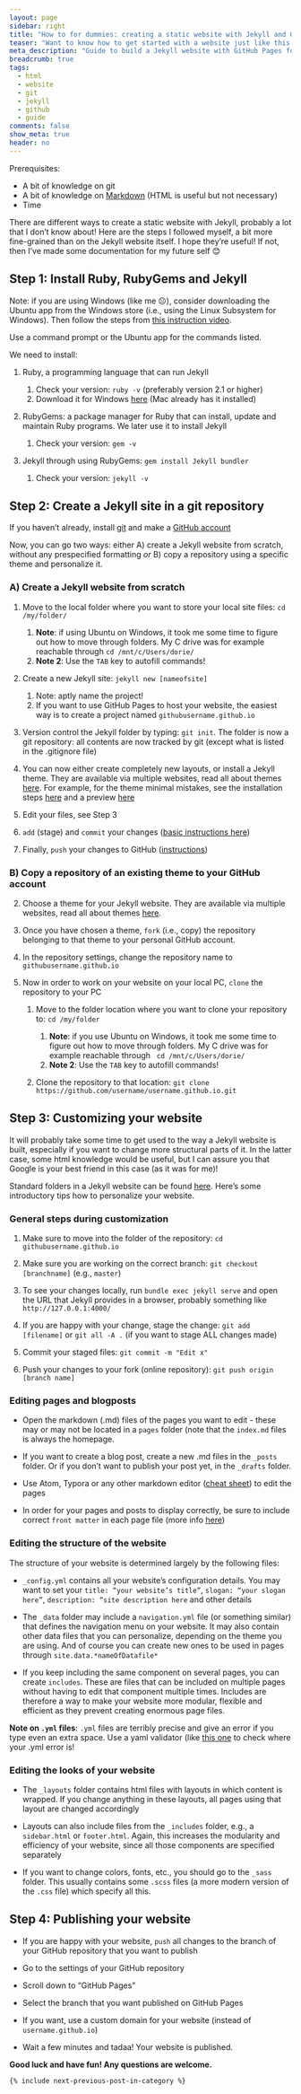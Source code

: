 ```yaml
---
layout: page
sidebar: right
title: "How to for dummies: creating a static website with Jekyll and GitHub Pages"
teaser: "Want to know how to get started with a website just like this one? Follow the steps described here!"
meta_description: "Guide to build a Jekyll website with GitHub Pages for total beginners."
breadcrumb: true
tags:
  - html
  - website
  - git
  - jekyll
  - github
  - guide
comments: false
show_meta: true
header: no
---
```



Prerequisites:

- A bit of knowledge on git
- A bit of knowledge on [Markdown](https://www.markdownguide.org/getting-started/) (HTML is useful but not necessary)
- Time

There are different ways to create a static website with Jekyll, probably a lot that I don’t know about! Here are the steps I followed myself, a bit more fine-grained than on the Jekyll website itself. I hope they’re useful! If not, then I’ve made some documentation for my future self 😊 

## Step 1: Install Ruby, RubyGems and Jekyll

Note: if you are using Windows (like me ☹), consider downloading the Ubuntu app from the Windows store (i.e., using the Linux Subsystem for Windows). Then follow the steps from [this instruction video](https://www.youtube.com/watch?v=LfP7Y9Ja6Qc&list=PLLAZ4kZ9dFpOPV5C5Ay0pHaa0RJFhcmcB&index=3). 

 

Use a command prompt or the Ubuntu app for the commands listed.



We need to install:

1. Ruby, a programming language that can run Jekyll
   1. Check your version: `ruby -v` (preferably version 2.1 or higher)
   2. Download it for Windows [here](https://rubyinstaller.org/downloads/) (Mac already has it installed)

2. RubyGems: a package manager for Ruby that can install, update and maintain Ruby programs. We later use it to install Jekyll
   1. Check your version: `gem -v`

3. Jekyll through using RubyGems: `gem install Jekyll bundler`
   1. Check your version: `jekyll -v`

 

## Step 2: Create a Jekyll site in a git repository

If you haven’t already, install [git](https://git-scm.com/book/en/v2/Getting-Started-Installing-Git) and make a [GitHub account](https://github.com/join)

 

Now, you can go two ways: either A) create a Jekyll website from scratch, without any prespecified formatting *or* B) copy a repository using a specific theme and personalize it.

### A) Create a Jekyll website from scratch

1. Move to the local folder where you want to store your local site files: `cd /my/folder/`
   1. **Note**: if using Ubuntu on Windows, it took me some time to figure out how to move through folders. My C drive was for example reachable through `cd /mnt/c/Users/dorie/`
   2. **Note 2**: Use the `TAB` key to autofill commands!

2. Create a new Jekyll site: `jekyll new [nameofsite]`
   1. Note: aptly name the project!
   2. If you want to use GitHub Pages to host your website, the easiest way is to create a project named `githubusername.github.io`

3. Version control the Jekyll folder by typing: `git init`. The folder is now a git repository: all contents are now tracked by git (except what is listed in the .gitignore file)

4. You can now either create completely new layouts, or install a Jekyll theme. They are available via multiple websites, read all about themes [here](https://jekyllrb.com/docs/themes/). For example, for the theme minimal mistakes, see the installation steps [here](https://github.com/mmistakes/minimal-mistakes#installation) and a preview [here](https://mmistakes.github.io/minimal-mistakes/)

5. Edit your files, see Step 3

6. `add` (stage) and `commit` your changes ([basic instructions here](https://rubygarage.org/blog/most-basic-git-commands-with-examples)) 

7. Finally, `push` your changes to GitHub ([instructions](https://docs.github.com/en/github/importing-your-projects-to-github/adding-an-existing-project-to-github-using-the-command-line))



### B) Copy a repository of an existing theme to your GitHub account

2. Choose a theme for your Jekyll website. They are available via multiple websites, read all about themes [here](https://jekyllrb.com/docs/themes/).

3. Once you have chosen a theme, `fork` (i.e., copy) the repository belonging to that theme to your personal GitHub account. 

4. In the repository settings, change the repository name to `githubusername.github.io`

5. Now in order to work on your website on your local PC, `clone` the repository to your PC

   1. Move to the folder location where you want to clone your repository to: `cd /my/folder`
      1. **Note**: if you use Ubuntu on Windows, it took me some time to figure out how to move through folders. My C drive was for example reachable through ` cd /mnt/c/Users/dorie/`
      2. **Note 2**: Use the `TAB` key to autofill commands!

   2. Clone the repository to that location: `git clone https://github.com/username/username.github.io.git`



## Step 3: Customizing your website

It will probably take some time to get used to the way a Jekyll website is built, especially if you want to change more structural parts of it. In the latter case, some html knowledge would be useful, but I can assure you that Google is your best friend in this case (as it was for me)!

 

Standard folders in a Jekyll website can be found [here](https://jekyllrb.com/docs/structure/). Here’s some introductory tips how to personalize your website. 



### General steps during customization

1. Make sure to move into the folder of the repository: `cd githubusername.github.io`

2. Make sure you are working on the correct branch: `git checkout [branchname]` (e.g., `master`)

3. To see your changes locally, run `bundle exec jekyll serve` and open the URL that Jekyll provides in a browser, probably something like `http://127.0.0.1:4000/`

4. If you are happy with your change, stage the change: `git add [filename]` or `git all -A .` (if you want to stage ALL changes made)

5. Commit your staged files: `git commit -m "Edit x"`

6. Push your changes to your fork (online repository): `git push origin [branch name]`

 

### Editing pages and blogposts

- Open the markdown (.md) files of the pages you want to edit - these may or may not be located in a `pages` folder (note that the `index.md` files is always the homepage. 

- If you want to create a blog post, create a new .md files in the `_posts` folder. Or if you don’t want to publish your post yet, in the `_drafts` folder. 

- Use Atom, Typora or any other markdown editor ([cheat sheet](https://www.markdownguide.org/cheat-sheet/)) to edit the pages

- In order for your pages and posts to display correctly, be sure to include correct `front matter` in each page file (more info [here](https://jekyllrb.com/docs/front-matter/))



### Editing the structure of the website

The structure of your website is determined largely by the following files:

-  `_config.yml` contains all your website’s configuration details. You may want to set your `title: “your website’s title”`, `slogan: “your slogan here”`, `description: “site description here` and other details

- The `_data` folder may include a `navigation.yml` file (or something similar) that defines the navigation menu on your website. It may also contain other data files that you can personalize, depending on the theme you are using. And of course you can create new ones to be used in pages through `site.data.*nameOfDatafile*`

- If you keep including the same component on several pages, you can create `includes`. These are files that can be included on multiple pages without having to edit that component multiple times. Includes are therefore a way to make your website more modular, flexible and efficient as they prevent creating enormous page files. 

**Note on `.yml` files**: `.yml` files are terribly precise and give an error if you type even an extra space. Use a yaml validator (like [this one](http://www.yamllint.com/) to check where your .yml error is!



### Editing the looks of your website

- The `_layouts` folder contains html files with layouts in which content is wrapped. If you change anything in these layouts, all pages using that layout are changed accordingly

- Layouts can also include files from the `_includes` folder, e.g., a `sidebar.html` or `footer.html`. Again, this increases the modularity and efficiency of your website, since all those components are specified separately

- If you want to change colors, fonts, etc., you should go to the `_sass` folder. This usually contains some `.scss` files (a more modern version of the `.css` file) which specify all this. 



## Step 4: Publishing your website

- If you are happy with your website, `push` all changes to the branch of your GitHub repository that you want to publish

- Go to the settings of your GitHub repository

- Scroll down to “GitHub Pages”

- Select the branch that you want published on GitHub Pages

- If you want, use a custom domain for your website (instead of `username.github.io`)

- Wait a few minutes and tadaa! Your website is published. 



**Good luck and have fun! Any questions are welcome.**

```
{% include next-previous-post-in-category %}
```
